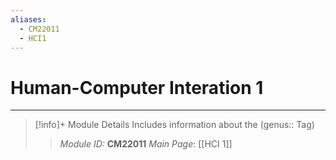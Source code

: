 ```yaml
---
aliases:
  - CM22011
  - HCI1
---
```

# Human-Computer Interation 1
---
> [!info]+ Module Details
> Includes information about the (genus:: Tag)
> > *Module ID:* **CM22011**
> > *Main Page*: [[HCI 1]]
